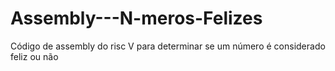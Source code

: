 # Assembly---N-meros-Felizes
Código de assembly do risc V para determinar se um número é considerado feliz ou não
